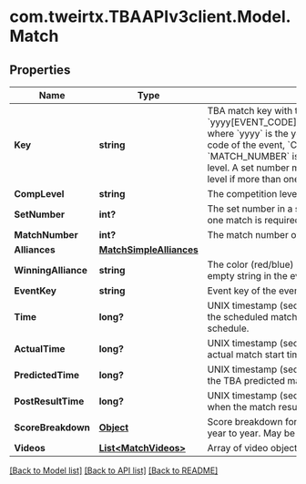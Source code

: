 
# com.tweirtx.TBAAPIv3client.Model.Match

## Properties

Name | Type | Description | Notes
------------ | ------------- | ------------- | -------------
**Key** | **string** | TBA match key with the format &#x60;yyyy[EVENT_CODE]_[COMP_LEVEL]m[MATCH_NUMBER]&#x60;, where &#x60;yyyy&#x60; is the year, and &#x60;EVENT_CODE&#x60; is the event code of the event, &#x60;COMP_LEVEL&#x60; is (qm, ef, qf, sf, f), and &#x60;MATCH_NUMBER&#x60; is the match number in the competition level. A set number may be appended to the competition level if more than one match in required per set. | 
**CompLevel** | **string** | The competition level the match was played at. | 
**SetNumber** | **int?** | The set number in a series of matches where more than one match is required in the match series. | 
**MatchNumber** | **int?** | The match number of the match in the competition level. | 
**Alliances** | [**MatchSimpleAlliances**](MatchSimpleAlliances.md) |  | [optional] 
**WinningAlliance** | **string** | The color (red/blue) of the winning alliance. Will contain an empty string in the event of no winner, or a tie. | [optional] 
**EventKey** | **string** | Event key of the event the match was played at. | 
**Time** | **long?** | UNIX timestamp (seconds since 1-Jan-1970 00:00:00) of the scheduled match time, as taken from the published schedule. | [optional] 
**ActualTime** | **long?** | UNIX timestamp (seconds since 1-Jan-1970 00:00:00) of actual match start time. | [optional] 
**PredictedTime** | **long?** | UNIX timestamp (seconds since 1-Jan-1970 00:00:00) of the TBA predicted match start time. | [optional] 
**PostResultTime** | **long?** | UNIX timestamp (seconds since 1-Jan-1970 00:00:00) when the match result was posted. | [optional] 
**ScoreBreakdown** | [**Object**](.md) | Score breakdown for auto, teleop, etc. points. Varies from year to year. May be null. | [optional] 
**Videos** | [**List&lt;MatchVideos&gt;**](MatchVideos.md) | Array of video objects associated with this match. | [optional] 

[[Back to Model list]](../README.md#documentation-for-models)
[[Back to API list]](../README.md#documentation-for-api-endpoints)
[[Back to README]](../README.md)

